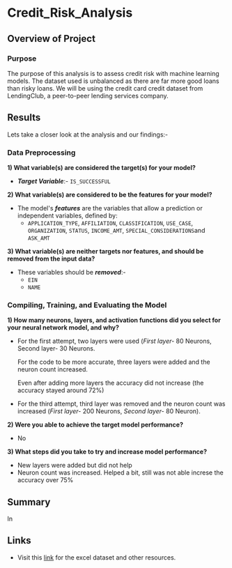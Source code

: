 # Credit_Risk_Analysis

## Overview of Project
### Purpose
The purpose of this analysis is to assess credit risk with machine learning models. The dataset used is unbalanced as there are far more good loans than risky loans. We will be using the credit card credit dataset from LendingClub, a peer-to-peer lending services company.


## Results
Lets take a closer look at the analysis and our findings:-

### Data Preprocessing

**1) What variable(s) are considered the target(s) for your model?**
* **_Target Variable_**:- ```IS_SUCCESSFUL```

**2) What variable(s) are considered to be the features for your model?**
* The model's _**features**_ are the variables that allow a prediction or independent variables, defined by:
  * ```APPLICATION_TYPE```, ```AFFILIATION```, ```CLASSIFICATION```, ```USE_CASE```, ```ORGANIZATION```, ```STATUS```, ```INCOME_AMT```, ```SPECIAL_CONSIDERATIONS```and ```ASK_AMT```

**3) What variable(s) are neither targets nor features, and should be removed from the input data?**
* These variables should be _**removed**_:-
  * ```EIN```
  * ```NAME```

### Compiling, Training, and Evaluating the Model


**1) How many neurons, layers, and activation functions did you select for your neural network model, and why?**
* For the first attempt, two layers were used (_First layer-_ 80 Neurons, Second layer- 30 Neurons. 

  For the code to be more accurate, three layers were added and the neuron count increased.
  
  Even after adding more layers the accuracy did not increase (the accuracy stayed around 72%)
  
* For the third attempt, third layer was removed and the neuron count was increased (_First layer-_ 200 Neurons, _Second layer-_ 80 Neuron).

**2) Were you able to achieve the target model performance?**
* No

**3) What steps did you take to try and increase model performance?**
* New layers were added but did not help
* Neuron count was increased. Helped a bit, still was not able increse the accuracy over 75%

## Summary

In 

## Links
  * Visit this [link](https://github.com/tanzimamin2/Neural_Network_Charity_Analysis) for the excel dataset and other resources.
   
